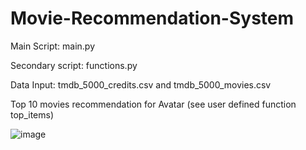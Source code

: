 # Movie-Recommendation-System

Main Script:
main.py

Secondary script:
functions.py

Data Input:
tmdb_5000_credits.csv and tmdb_5000_movies.csv


Top 10 movies recommendation for Avatar (see user defined function top_items)

![image](https://user-images.githubusercontent.com/54075153/164089397-6449b438-2992-479a-af4c-92b327e9868c.png)
